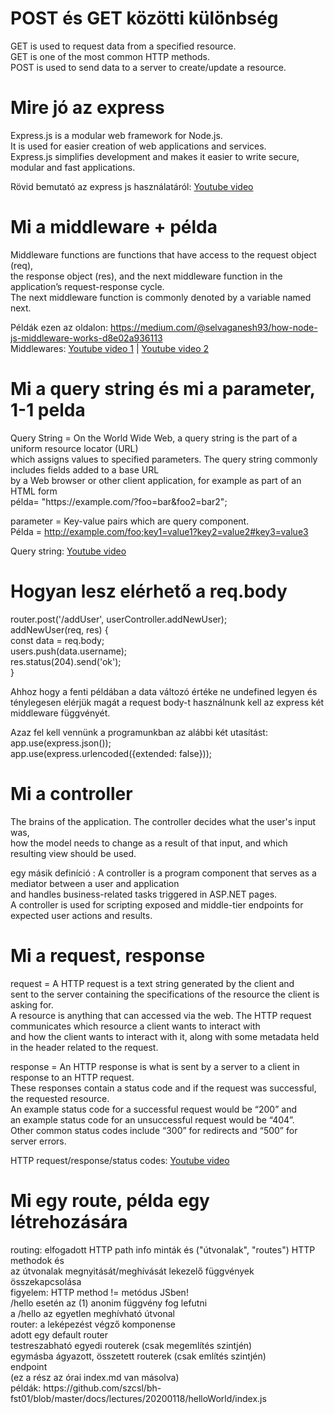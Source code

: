 <h1> POST és GET közötti különbség</h1>
<p>GET is used to request data from a specified resource. <br>
GET is one of the most common HTTP methods.<br>
 POST is used to send data to a server to create/update a resource. <br>
</p>

<h1>Mire jó az express</h1>
<p>
Express.js is a modular web framework for Node.js.<br>
It is used for easier creation of web applications and services.<br>
Express.js simplifies development and makes it easier to write secure, modular and fast applications.<br>

Rövid bemutató az express js használatáról:
[Youtube video](https://www.youtube.com/watch?v=L72fhGm1tfE&t=2006s)
</p>

<h1>Mi a middleware + példa </h1>
<p>
Middleware functions are functions that have access to the request object (req),<br>
the response object (res), and the next middleware function in the application’s request-response cycle.<br>
The next middleware function is commonly denoted by a variable named next.<br>

Példák ezen az oldalon: https://medium.com/@selvaganesh93/how-node-js-middleware-works-d8e02a936113<br>
Middlewares: [Youtube video 1](https://www.youtube.com/watch?v=-lRgL9kj_h0&feature=youtu.be) | [Youtube video 2](https://www.youtube.com/watch?v=aPxKObvx9II&list=PLBAZWBMYeVYhZ_7V_dHNECjVCeBHVkqSo&index=13&t=0s)
</p>

<h1>Mi a query string és mi a parameter, 1-1 pelda </h1>
<p>
Query String = On the World Wide Web, a query string is the part of a uniform resource locator (URL) <br>
which assigns values to specified parameters. The query string commonly includes fields added to a base URL<br> 
by a Web browser or other client application, for example as part of an HTML form<br>
példa= "https://example.com/?foo=bar&foo2=bar2"; <br>
  
parameter = Key-value pairs which are query component. <br>
Példa = http://example.com/foo;key1=value1?key2=value2#key3=value3 <br>

Query string: [Youtube video](https://www.youtube.com/watch?v=QTAYRmMsVCI)
</p>

<h1>Hogyan lesz elérhető a req.body </h1>
<p>
router.post('/addUser', userController.addNewUser); <br>
 addNewUser(req, res) {<br>
	        const data = req.body;<br>
	        users.push(data.username);<br>
	        res.status(204).send('ok');<br>
	    }<br>

Ahhoz hogy a fenti példában a data változó értéke ne undefined legyen és ténylegesen elérjük magát a request body-t használnunk kell az express két middleware függvényét.<br>

Azaz fel kell vennünk a programunkban az alábbi két utasítást:<br>
  app.use(express.json());<br>
  app.use(express.urlencoded({extended: false}));
</p>
<h1>Mi a controller</h1>
<p>
The brains of the application. The controller decides what the user's input was, <br>
how the model needs to change as a result of that input, and which resulting view should be used. <br>
  
egy másik definíció : A controller is a program component that serves as a mediator between a user and application <br>
and handles business-related tasks triggered in ASP.NET pages. <br>
A controller is used for scripting exposed and middle-tier endpoints for expected user actions and results. <br>
</p>

<h1>Mi a request, response </h1>
<p>
request = A HTTP request is a text string generated by the client and<br>
sent to the server containing the specifications of the resource the client is asking for.<br>
A resource is anything that can accessed via the web. The HTTP request communicates which resource a client wants to interact with<br>
and how the client wants to interact with it, along with some metadata held in the header related to the request.<br>

response = An HTTP response is what is sent by a server to a client in response to an HTTP request.<br>
These responses contain a status code and if the request was successful, the requested resource.<br>
An example status code for a successful request would be “200” and <br>
an example status code for an unsuccessful request would be “404”. <br>
Other common status codes include “300” for redirects and “500” for server errors.<br>

HTTP request/response/status codes: [Youtube video](https://www.youtube.com/watch?v=iYM2zFP3Zn0&t=1628s)
</p>

<h1>Mi egy route, példa egy létrehozására</h1>
<p>
routing: elfogadott HTTP path info minták és ("útvonalak", "routes") HTTP methodok és<br>
az útvonalak megnyitását/meghívását lekezelő függvények összekapcsolása<br>
figyelem: HTTP method != metódus JSben!<br>
/hello esetén az (1) anonim függvény fog lefutni<br>
a /hello az egyetlen meghívható útvonal<br>
router: a leképezést végző komponense<br>
adott egy default router<br>
testreszabható egyedi routerek (csak megemlítés szintjén)<br>
egymásba ágyazott, összetett routerek (csak említés szintjén)<br>
endpoint<br>
(ez a rész az órai index.md van másolva)<br>
példák: https://github.com/szcsl/bh-fst01/blob/master/docs/lectures/20200118/helloWorld/index.js <br>
</p>






